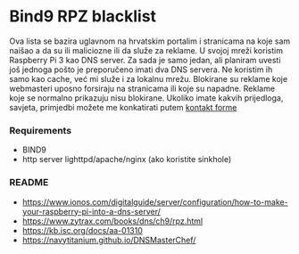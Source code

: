 # **Bind9 RPZ blacklist**
Ova lista se bazira uglavnom na hrvatskim portalim i stranicama na koje sam naišao a da su ili maliciozne ili da služe za reklame. U svojoj mreži koristim Raspberry Pi 3 kao DNS server. Za sada je samo jedan, ali planiram uvesti još jednoga pošto je preporučeno imati dva DNS servera. Ne koristim ih samo kao cache, već mi služe i za lokalnu mrežu. Blokirane su reklame koje webmasteri uposno forsiraju na stranicama ili koje su napadne. Reklame koje se normalno prikazuju nisu blokirane. Ukoliko imate kakvih prijedloga, savjeta, primjedbi možete me konkatirati putem [kontakt forme](https://www.robertobilic.com/kontakt "Roberto Bilic Photography")

### **Requirements**
- BIND9
- http server lighttpd/apache/nginx (ako koristite sinkhole)

### **README**
- https://www.ionos.com/digitalguide/server/configuration/how-to-make-your-raspberry-pi-into-a-dns-server/
- https://www.zytrax.com/books/dns/ch9/rpz.html
- https://kb.isc.org/docs/aa-01310
- https://navytitanium.github.io/DNSMasterChef/

